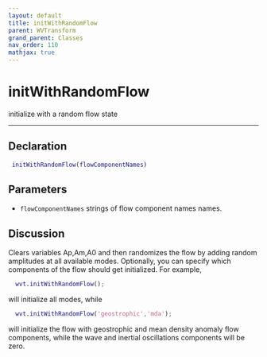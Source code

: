 ```yaml
---
layout: default
title: initWithRandomFlow
parent: WVTransform
grand_parent: Classes
nav_order: 110
mathjax: true
---
```


#  initWithRandomFlow

initialize with a random flow state


---

## Declaration
```matlab
 initWithRandomFlow(flowComponentNames)
```
## Parameters
+ `flowComponentNames`  strings of flow component names names.

## Discussion

  Clears variables Ap,Am,A0 and then randomizes the flow by adding random
  amplitudes at all available modes. Optionally, you can specify which
  components of the flow should get initialized. For example,
 
  ```matlab
    wvt.initWithRandomFlow();
  ```
 
  will initialize all modes, while
 
  ```matlab
    wvt.initWithRandomFlow('geostrophic','mda');
  ```
 
  will initialize the flow with geostrophic and mean density anomaly flow
  components, while the wave and inertial oscillations components will be
  zero.
  
      
